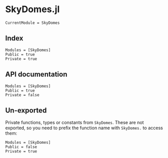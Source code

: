 
# SkyDomes.jl

```@meta
CurrentModule = SkyDomes
```

## Index

```@index
Modules = [SkyDomes]
Public = true
Private = true
```

## API documentation

```@autodocs
Modules = [SkyDomes]
Public = true
Private = false
```

## Un-exported

Private functions, types or constants from `SkyDomes`. These are not exported, so you need to prefix the function name with `SkyDomes.` to access them:

```@autodocs
Modules = [SkyDomes]
Public = false
Private = true
```
